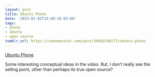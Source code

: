 ```yaml
---
layout: post
title: Ubuntu Phone
date: '2013-01-02T14:40:18-05:00'
tags:
- phone
- ubuntu
- open source
tumblr_url: https://seanmonstar.com/post/39492540177/ubuntu-phone
---
```

[Ubuntu Phone](http://www.ubuntu.com/devices/phone)  

Some interesting conceptual ideas in the video. But, I don’t really see the selling point, other than perhaps its true open source?

